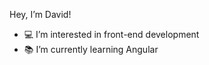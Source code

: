 Hey, I’m David!
- 💻 I’m interested in front-end development
- 📚 I’m currently learning Angular

<!---
cornejobarraza/cornejobarraza is a ✨ special ✨ repository because its `README.md` (this file) appears on your GitHub profile.
You can click the Preview link to take a look at your changes.
--->
